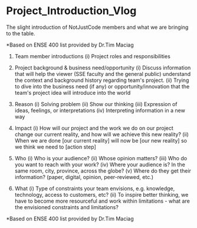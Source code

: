 # Project_Introduction_Vlog

The slight introduction of NotJustCode members and what we are bringing to the table. 

*Based on ENSE 400 list provided by Dr.Tim Maciag

1.  Team member introductions
    (i)   Project roles and responsibilities

2.  Project background & business need/opportunity
    (i)   Discuss information that will help the viewer (SSE faculty and the general public) understand the context and background history 
          regarding team's project. 
    (ii)  Trying to dive into the business need (if any) or opportunity/innovation that the team's project idea will introduce into the world

3.  Reason
    (i)   Solving problem
    (ii)  Show our thinking
    (iii) Expression of ideas, feelings, or interpretations
    (iv)  Interpreting information in a new way

4.  Impact
    (i)   How will our project and the work we do on our project change our current reality, and how will we achieve this new reality?
    (ii)  When we are done [our current reality] will now be [our new reality] so we think we need to [action step]

5.  Who
    (i)   Who is your audience?
    (ii)  Whose opinion matters?
    (iii) Who do you want to reach with your work?
    (iv)  Where your audience is? In the same room, city, province, across the globe?
    (v)   Where do they get their information? (paper, digital, opinion, peer-reviewed, etc.)

6.  What
    (i)   Type of constraints your team envisions, e.g. knowledge, technology, access to customers, etc? 
    (ii)  To inspire better thinking, we have to become more resourceful and work within limitations - what are the envisioned constraints and limitations?
    
*Based on ENSE 400 list provided by Dr.Tim Maciag
